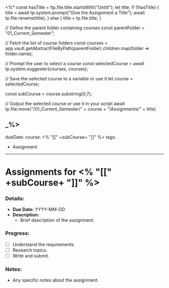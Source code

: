 <%*
const hasTitle = !tp.file.title.startsWith("Untitl");
let title;
if (!hasTitle) {
	title = await tp.system.prompt("Give the Assignment a Title");
	await tp.file.rename(title);
} else {
	title = tp.file.title;
}

// Define the parent folder containing courses
const parentFolder = "01_Current_Semester";

// Fetch the list of course folders
const courses = app.vault.getAbstractFileByPath(parentFolder).children.map(folder => folder.name);

// Prompt the user to select a course
const selectedCourse = await tp.system.suggester(courses, courses);

// Save the selected course to a variable or use it
let course = selectedCourse;

const subCourse = course.substring(0,7);

// Output the selected course or use it in your script
await tp.file.move("/01_Current_Semester/" + course + "/Assignments/" + title)

_%>
---
dueDate: 
course: <% "[[" +subCourse+ "]]" %>
tags:
  - Assignment
---

# Assignments for <% "[[" +subCourse+ "]]" %>

### Details:
- **Due Date:** YYYY-MM-DD
- **Description:**
  - Brief description of the assignment.

### Progress:
- [ ] Understand the requirements.
- [ ] Research topics.
- [ ] Write and submit.

### Notes:
- Any specific notes about the assignment.